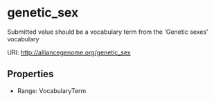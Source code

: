 # genetic_sex

Submitted value should be a vocabulary term from the 'Genetic sexes' vocabulary

URI: http://alliancegenome.org/genetic_sex



<!-- no inheritance hierarchy -->


## Properties

 * Range: VocabularyTerm


